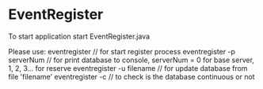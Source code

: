 # EventRegister

To start application start EventRegister.java

Please use:
eventregister                 // for start register process
eventregister -p serverNum    // for print database to console, serverNum = 0 for base server, 1, 2, 3... for reserve
eventregister -u filename     // for update database from file 'filename'
eventregister -c     	      // to check is the database continuous or not
